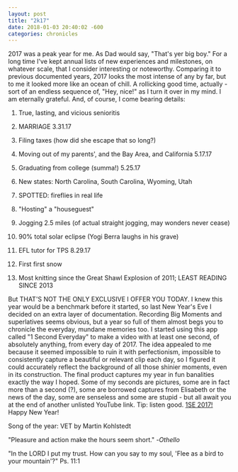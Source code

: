 ```yaml
---
layout: post
title: "2k17"
date: 2018-01-03 20:40:02 -600
categories: chronicles
---
```

2017 was a peak year for me. As Dad would say, "That's yer big boy." For
a long time I've kept annual lists of new experiences and milestones, on
whatever scale, that I consider interesting or noteworthy. Comparing it
to previous documented years, 2017 looks the most intense of any by far,
but to me it looked more like an ocean of chill. A rollicking good time,
actually - sort of an endless sequence of, "Hey, nice!" as I turn it
over in my mind. I am eternally grateful. And, of course, I come bearing
details:

1.  True, lasting, and vicious senioritis

2.  MARRIAGE 3.31.17

3.  Filing taxes (how did she escape that so long?)

4.  Moving out of my parents', and the Bay Area, and California
5.17.17

5.  Graduating from college (summa!) 5.25.17

6.  New states: North Carolina, South Carolina, Wyoming, Utah

7.  SPOTTED: fireflies in real life

8.  "Hosting" a "houseguest"

9.  Jogging 2.5 miles (of actual straight jogging, may wonders never
cease)

10. 90% total solar eclipse (Yogi Berra laughs in his grave)

11. EFL tutor for TPS 8.29.17

12. First first snow

13. Most knitting since the Great Shawl Explosion of 2011; LEAST
READING SINCE 2013

But THAT'S NOT THE ONLY EXCLUSIVE I OFFER YOU TODAY. I knew this year
would be a benchmark before it started, so last New Year's Eve I decided
on an extra layer of documentation. Recording Big Moments and
superlatives seems obvious, but a year so full of them almost begs you
to chronicle the everyday, mundane memories too. I started using this
app called "1 Second Everyday" to make a video with at least one second,
of absolutely anything, from every day of 2017. The idea appealed to me
because it seemed impossible to ruin it with perfectionism, impossible
to consistently capture a beautiful or relevant clip each day, so I
figured it could accurately reflect the background of all those shinier
moments, even in its construction. The final product captures my year in
fun banalities exactly the way I hoped. Some of my seconds are pictures,
some are in fact more than a second (?), some are borrowed captures from
Elisabeth or the news of the day, some are senseless and some are stupid -
but all await you at the end of another unlisted YouTube link. Tip:
listen good. [1SE 2017!](https://www.youtube.com/watch?v=K_2AbtQU7vs)
Happy New Year!

Song of the year: VET by Martin Kohlstedt

"Pleasure and action make the hours seem short." -*Othello*

"In the LORD I put my trust. How can you say to my soul, 'Flee as a bird
to your mountain'?" Ps. 11:1
